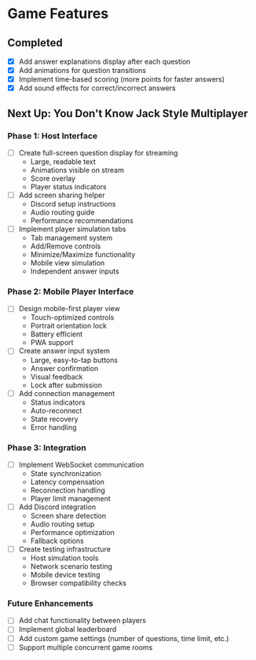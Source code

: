 # Game Features

## Completed
- [x] Add answer explanations display after each question
- [x] Add animations for question transitions
- [x] Implement time-based scoring (more points for faster answers)
- [x] Add sound effects for correct/incorrect answers

## Next Up: You Don't Know Jack Style Multiplayer

### Phase 1: Host Interface
- [ ] Create full-screen question display for streaming
  - Large, readable text
  - Animations visible on stream
  - Score overlay
  - Player status indicators
- [ ] Add screen sharing helper
  - Discord setup instructions
  - Audio routing guide
  - Performance recommendations
- [ ] Implement player simulation tabs
  - Tab management system
  - Add/Remove controls
  - Minimize/Maximize functionality
  - Mobile view simulation
  - Independent answer inputs

### Phase 2: Mobile Player Interface
- [ ] Design mobile-first player view
  - Touch-optimized controls
  - Portrait orientation lock
  - Battery efficient
  - PWA support
- [ ] Create answer input system
  - Large, easy-to-tap buttons
  - Answer confirmation
  - Visual feedback
  - Lock after submission
- [ ] Add connection management
  - Status indicators
  - Auto-reconnect
  - State recovery
  - Error handling

### Phase 3: Integration
- [ ] Implement WebSocket communication
  - State synchronization
  - Latency compensation
  - Reconnection handling
  - Player limit management
- [ ] Add Discord integration
  - Screen share detection
  - Audio routing setup
  - Performance optimization
  - Fallback options
- [ ] Create testing infrastructure
  - Host simulation tools
  - Network scenario testing
  - Mobile device testing
  - Browser compatibility checks

### Future Enhancements
- [ ] Add chat functionality between players
- [ ] Implement global leaderboard
- [ ] Add custom game settings (number of questions, time limit, etc.)
- [ ] Support multiple concurrent game rooms
